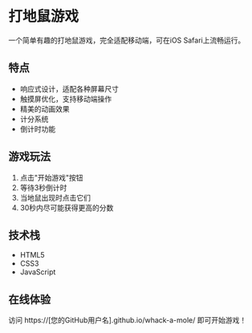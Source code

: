 # 打地鼠游戏

一个简单有趣的打地鼠游戏，完全适配移动端，可在iOS Safari上流畅运行。

## 特点

- 响应式设计，适配各种屏幕尺寸
- 触摸屏优化，支持移动端操作
- 精美的动画效果
- 计分系统
- 倒计时功能

## 游戏玩法

1. 点击"开始游戏"按钮
2. 等待3秒倒计时
3. 当地鼠出现时点击它们
4. 30秒内尽可能获得更高的分数

## 技术栈

- HTML5
- CSS3
- JavaScript

## 在线体验

访问 https://[您的GitHub用户名].github.io/whack-a-mole/ 即可开始游戏！ 